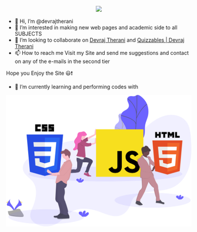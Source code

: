 <a href="https://devrajtherani.github.io"><p align="center"><img src="https://raw.githubusercontent.com/devrajtherani/devrajtherani.github.io/main/icons/Dev%20-%20Copy%20(2).png"></p></a>
- 👋 Hi, I’m @devrajtherani
- 👀 I’m interested in making new web pages and academic side to all SUBJECTS
- 💞️ I’m looking to collaborate on [Devraj Therani](https://devrajtherani.github.io) and [Quizzables | Devraj Therani](https://devrajtherani.github.io/quizzables)
- 📫 How to reach me 
                      Visit my Site and send me suggestions and contact on any of the e-mails in the second tier

Hope you Enjoy the Site 😃❗
- 🌱 I’m currently learning and performing codes with
<img src="svg/languages.svg">

<!---
devrajtherani/devrajtherani is a ✨ special ✨ repository because its `README.md` (this file) appears on your GitHub profile.
You can click the Preview link to take a look at your changes.
--->

